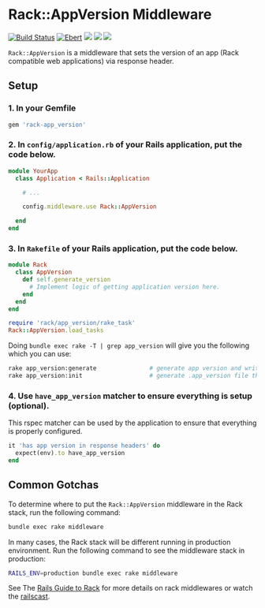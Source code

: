 # Rack::AppVersion Middleware
[![Build Status](https://semaphoreci.com/api/v1/wnuqui/rack-app_version/branches/master/badge.svg)](https://semaphoreci.com/wnuqui/rack-app_version) [![Ebert](https://ebertapp.io/github/wnuqui/rack-app_version.svg)](https://ebertapp.io/github/wnuqui/rack-app_version) <a href="https://codeclimate.com/github/wnuqui/rack-app_version"><img src="https://codeclimate.com/github/wnuqui/rack-app_version/badges/gpa.svg" /></a> <a href="https://codeclimate.com/github/wnuqui/rack-app_version"><img src="https://codeclimate.com/github/wnuqui/rack-app_version/badges/issue_count.svg" /></a> <a href="https://codeclimate.com/github/wnuqui/rack-app_version/coverage"><img src="https://codeclimate.com/github/wnuqui/rack-app_version/badges/coverage.svg" /></a>

`Rack::AppVersion` is a middleware that sets the version of an app (Rack compatible web applications) via response header.

## Setup

### 1. In your Gemfile

```ruby
gem 'rack-app_version'
```

### 2. In `config/application.rb` of your Rails application, put the code below.

```ruby
module YourApp
  class Application < Rails::Application

    # ...

    config.middleware.use Rack::AppVersion

  end
end
```

### 3. In `Rakefile` of your Rails application, put the code below.

```ruby
module Rack
  class AppVersion
    def self.generate_version
      # Implement logic of getting application version here.
    end
  end
end

require 'rack/app_version/rake_task'
Rack::AppVersion.load_tasks
```

Doing `bundle exec rake -T | grep app_version` will give you the following which you can use:

```bash
rake app_version:generate               # generate app version and write it in .app_version file
rake app_version:init                   # generate .app_version file that will contain application version
```

### 4. Use `have_app_version` matcher to ensure everything is setup (optional).

This rspec matcher can be used by the application to ensure that everything is properly configured.

```ruby
it 'has app version in response headers' do
  expect(env).to have_app_version
end
```

## Common Gotchas

To determine where to put the `Rack::AppVersion` middleware in the Rack stack, run the following command:

```bash
bundle exec rake middleware
```

In many cases, the Rack stack will be different running in production environment. Run the following command to see the middleware stack in production:

```bash
RAILS_ENV=production bundle exec rake middleware
```

See The [Rails Guide to Rack](http://guides.rubyonrails.org/rails_on_rack.html) for more details on rack middlewares or watch the [railscast](http://railscasts.com/episodes/151-rack-middleware).
